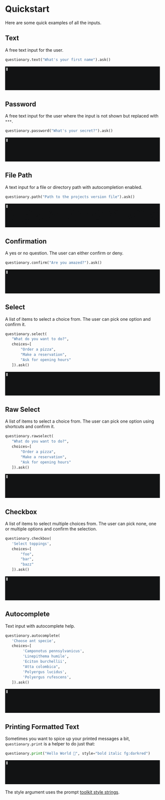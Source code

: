 # Quickstart

Here are some quick examples of all the inputs.

## Text

A free text input for the user.

```python
questionary.text("What's your first name").ask()
```
![example-gif](../../images/text.gif)

## Password

A free text input for the user where the input is not
shown but replaced with `***`.

```python
questionary.password("What's your secret?").ask()
```

![example-gif](../../images/password.gif)

## File Path

A text input for a file or directory path with autocompletion enabled.

```python
questionary.path("Path to the projects version file").ask()
```

![example-gif](../../images/path.gif)

## Confirmation

A yes or no question. The user can either confirm or deny.

```python
questionary.confirm("Are you amazed?").ask()
```

![example-gif](../../images/confirm.gif)

## Select

A list of items to select a choice from. The user can pick
one option and confirm it.

```python
questionary.select(
   "What do you want to do?",
   choices=[
       "Order a pizza",
       "Make a reservation",
       "Ask for opening hours"
   ]).ask()
```

![example-gif](../../images/select.gif)

## Raw Select

A list of items to select a choice from. The user can pick
one option using shortcuts and confirm it.

```python
questionary.rawselect(
   "What do you want to do?",
   choices=[
       "Order a pizza",
       "Make a reservation",
       "Ask for opening hours"
   ]).ask()
```

![example-gif](../../images/rawselect.gif)

## Checkbox

A list of items to select multiple choices from. The user can pick
none, one or multiple options and confirm the selection.

```python
questionary.checkbox(
   'Select toppings',
   choices=[
       "foo",
       "bar",
       "bazz"
   ]).ask()
```
![example-gif](../../images/checkbox.gif)

## Autocomplete

Text input with autocomplete help.

```python
questionary.autocomplete(
   'Choose ant specie',
   choices=[
        'Camponotus pennsylvanicus',
        'Linepithema humile',
        'Eciton burchellii',
        "Atta colombica",
        'Polyergus lucidus',
        'Polyergus rufescens',
   ]).ask()
```
![example-gif](../../images/autocomplete.gif)


## Printing Formatted Text

Sometimes you want to spice up your printed messages a bit, `questionary.print`
is a helper to do just that:

```python
questionary.print("Hello World 🦄", style="bold italic fg:darkred")
```
![example-gif](../../images/print.gif) 

The style argument uses the prompt [toolkit style strings].

[toolkit style strings]: https://python-prompt-toolkit.readthedocs.io/en/master/pages/advanced_topics/styling.html#style-strings
